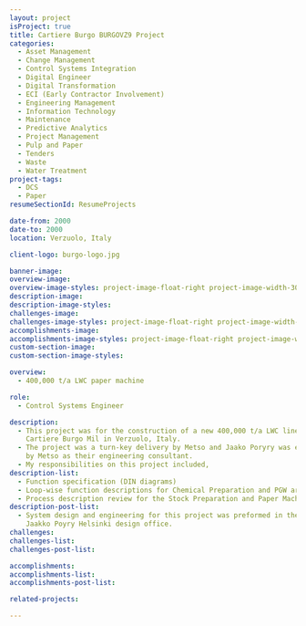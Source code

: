 ```yaml
---
layout: project
isProject: true
title: Cartiere Burgo BURGOVZ9 Project
categories:
  - Asset Management
  - Change Management
  - Control Systems Integration
  - Digital Engineer
  - Digital Transformation
  - ECI (Early Contractor Involvement)
  - Engineering Management
  - Information Technology
  - Maintenance
  - Predictive Analytics
  - Project Management
  - Pulp and Paper
  - Tenders
  - Waste
  - Water Treatment
project-tags:
  - DCS
  - Paper
resumeSectionId: ResumeProjects

date-from: 2000
date-to: 2000
location: Verzuolo, Italy

client-logo: burgo-logo.jpg

banner-image:
overview-image:
overview-image-styles: project-image-float-right project-image-width-30
description-image:
description-image-styles:
challenges-image:
challenges-image-styles: project-image-float-right project-image-width-40
accomplishments-image:
accomplishments-image-styles: project-image-float-right project-image-width-40
custom-section-image:
custom-section-image-styles:

overview:
  - 400,000 t/a LWC paper machine

role:
  - Control Systems Engineer

description:
  - This project was for the construction of a new 400,000 t/a LWC line at the
    Cartiere Burgo Mil in Verzuolo, Italy.
  - The project was a turn-key delivery by Metso and Jaako Poryry was engaged
    by Metso as their engineering consultant.
  - My responsibilities on this project included,
description-list:
  - Function specification (DIN diagrams)
  - Loop-wise function descriptions for Chemical Preparation and PGW areas
  - Process description review for the Stock Preparation and Paper Machine areas
description-post-list:
  - System design and engineering for this project was preformed in the
    Jaakko Poyry Helsinki design office.
challenges:
challenges-list:    
challenges-post-list:    

accomplishments:
accomplishments-list:    
accomplishments-post-list:    

related-projects:

---
```

